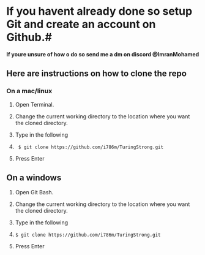 # If you havent already done so setup Git and create an account on Github.#

**If youre unsure of how o do so send me a dm on discord @ImranMohamed**



##  **Here are instructions on how to clone the repo**

### **On a mac/linux**

1.  Open Terminal.

2.  Change the current working directory to the location where you want the cloned directory.

3.  Type in the following

4.  ``` $ git clone https://github.com/i786m/TuringStrong.git```

5.  Press Enter


## **On a windows**

1.  Open Git Bash.

2.  Change the current working directory to the location where you want the cloned directory.

3.  Type in the following

4.  ```$ git clone https://github.com/i786m/TuringStrong.git```

5.  Press Enter
